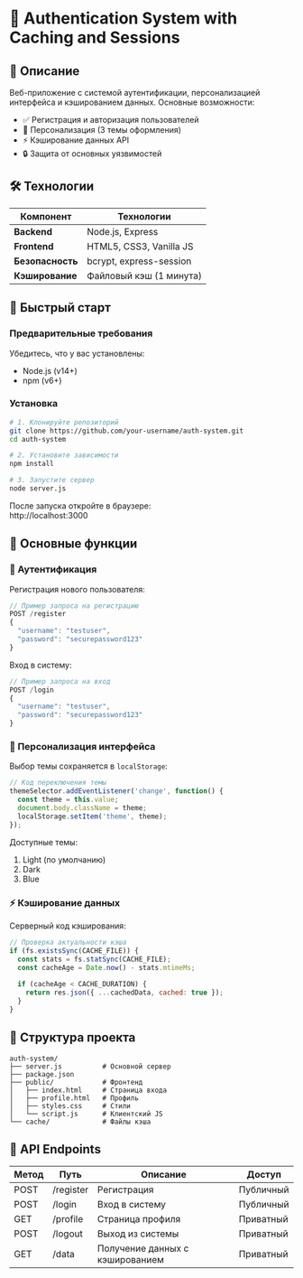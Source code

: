 # 🔐 Authentication System with Caching and Sessions

## 📌 Описание

Веб-приложение с системой аутентификации, персонализацией интерфейса и кэшированием данных. Основные возможности:

- ✅ Регистрация и авторизация пользователей
- 🎨 Персонализация (3 темы оформления)
- ⚡ Кэширование данных API
- 🔒 Защита от основных уязвимостей

## 🛠 Технологии

| Компонент       | Технологии                     |
|-----------------|--------------------------------|
| **Backend**     | Node.js, Express               |
| **Frontend**    | HTML5, CSS3, Vanilla JS        |
| **Безопасность**| bcrypt, express-session        |
| **Кэширование** | Файловый кэш (1 минута)        |

## 🚀 Быстрый старт

### Предварительные требования
Убедитесь, что у вас установлены:
- Node.js (v14+)
- npm (v6+)

### Установка
```bash
# 1. Клонируйте репозиторий
git clone https://github.com/your-username/auth-system.git
cd auth-system

# 2. Установите зависимости
npm install

# 3. Запустите сервер
node server.js
```

После запуска откройте в браузере:  
http://localhost:3000

## 🌟 Основные функции

### 🔐 Аутентификация
Регистрация нового пользователя:
```javascript
// Пример запроса на регистрацию
POST /register
{
  "username": "testuser",
  "password": "securepassword123"
}
```

Вход в систему:
```javascript
// Пример запроса на вход
POST /login
{
  "username": "testuser",
  "password": "securepassword123"
}
```

### 🎨 Персонализация интерфейса
Выбор темы сохраняется в `localStorage`:
```javascript
// Код переключения темы
themeSelector.addEventListener('change', function() {
  const theme = this.value;
  document.body.className = theme;
  localStorage.setItem('theme', theme);
});
```

Доступные темы:
1. Light (по умолчанию)
2. Dark
3. Blue

### ⚡ Кэширование данных
Серверный код кэширования:
```javascript
// Проверка актуальности кэша
if (fs.existsSync(CACHE_FILE)) {
  const stats = fs.statSync(CACHE_FILE);
  const cacheAge = Date.now() - stats.mtimeMs;
  
  if (cacheAge < CACHE_DURATION) {
    return res.json({ ...cachedData, cached: true });
  }
}
```

## 📂 Структура проекта
```
auth-system/
├── server.js          # Основной сервер
├── package.json
├── public/            # Фронтенд
│   ├── index.html     # Страница входа
│   ├── profile.html   # Профиль
│   ├── styles.css     # Стили
│   └── script.js      # Клиентский JS
└── cache/             # Файлы кэша
```

## 🔧 API Endpoints

| Метод | Путь       | Описание                          | Доступ    |
|-------|------------|-----------------------------------|-----------|
| POST  | /register  | Регистрация                       | Публичный |
| POST  | /login     | Вход в систему                    | Публичный |
| GET   | /profile   | Страница профиля                  | Приватный |
| POST  | /logout    | Выход из системы                  | Приватный |
| GET   | /data      | Получение данных с кэшированием   | Приватный |

